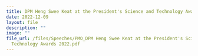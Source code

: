 ```yaml
---
title: DPM Heng Swee Keat at the President's Science and Technology Awards 2022
date: 2022-12-09
layout: file
description: ""
image: ""
file_url: /files/Speeches/PMO_DPM Heng Swee Keat at the President's Science and
  Technology Awards 2022.pdf
---
```

